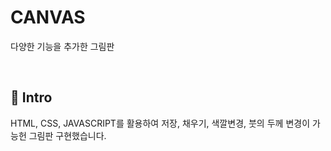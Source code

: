 # CANVAS
다양한 기능을 추가한 그림판 

</br>

## :pushpin: Intro
HTML, CSS, JAVASCRIPT를 활용하여 저장, 채우기, 색깔변경, 붓의 두께 변경이 가능헌 그림판 구현했습니다.


